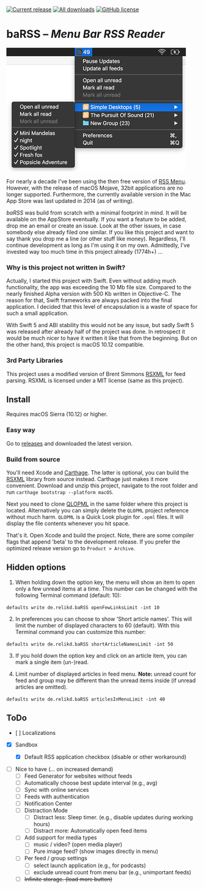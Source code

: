 [![Current release](https://img.shields.io/github/release/relikd/baRSS)](https://github.com/relikd/baRSS/releases)
[![All downloads](https://img.shields.io/github/downloads/relikd/baRSS/total)](https://github.com/relikd/baRSS/releases)
[![GitHub license](https://img.shields.io/github/license/relikd/baRSS)](https://github.com/relikd/baRSS/blob/master/LICENSE)


# baRSS – *Menu Bar RSS Reader*

![screenshot](doc/screenshot.png)

For nearly a decade I've been using the then free version of [RSS Menu](https://itunes.apple.com/us/app/rss-menu/id423069534). 
However, with the release of macOS Mojave, 32bit applications are no longer supported. 
Furthermore, the currently available version in the Mac App Store was last updated in 2014 (as of writing).

*baRSS* was build from scratch with a minimal footprint in mind. It will be available on the AppStore eventually. 
If you want a feature to be added, drop me an email or create an issue. 
Look at the other issues, in case somebody else already filed one similar. 
If you like this project and want to say thank you drop me a line (or other stuff like money). 
Regardless, I'll continue development as long as I'm using it on my own. 
Admittedly, I've invested way too much time in this project already (1774h+) …


### Why is this project not written in Swift?

Actually, I started this project with Swift. Even without adding much functionality, the app was exceeding the 10 Mb file size. 
Compared to the nearly finished Alpha version with 500 Kb written in Objective-C. 
The reason for that, Swift frameworks are always packed into the final application. 
I decided that this level of encapsulation is a waste of space for such a small application.

With Swift 5 and ABI stability this would not be any issue, but sadly Swift 5 was released after already half of the project was done.
In retrospect it would be much nicer to have it written it like that from the beginning.
But on the other hand, this project is macOS 10.12 compatible.


### 3rd Party Libraries

This project uses a modified version of Brent Simmons [RSXML](https://github.com/brentsimmons/RSXML) for feed parsing. 
RSXML is licensed under a MIT license (same as this project).


Install
-------

Requires macOS Sierra (10.12) or higher.

### Easy way
Go to [releases](https://github.com/relikd/baRSS/releases) and downloaded the latest version.

### Build from source

You'll need Xcode and [Carthage](https://github.com/Carthage/Carthage#installing-carthage). 
The latter is optional, you can build the [RSXML](https://github.com/relikd/RSXML) library from source instead. 
Carthage just makes it more convenient.
Download and unzip this project, navigate to the root folder and run `carthage bootstrap --platform macOS`. 

Next you need to clone [QLOPML](https://github.com/relikd/QLOPML) in the same folder where this project is located.
Alternatively you can simply delete the `QLOPML` project reference without much harm.
`QLOPML` is a Quick Look plugin for `.opml` files.
It will display the file contents whenever you hit space.

That's it. 
Open Xcode and build the project. 
Note, there are some compiler flags that append 'beta' to the development release. 
If you prefer the optimized release version go to `Product > Archive`.


Hidden options
--------------

1) When holding down the option key, the menu will show an item to open only a few unread items at a time. 
This number can be changed with the following Terminal command (default: 10):

```defaults write de.relikd.baRSS openFewLinksLimit -int 10```

2) In preferences you can choose to show 'Short article names'. This will limit the number of displayed characters to 60 (default). 
With this Terminal command you can customize this number:

```defaults write de.relikd.baRSS shortArticleNamesLimit -int 50```

3) If you hold down the option key and click on an article item, you can mark a single item (un-)read.

4) Limit number of displayed articles in feed menu.
**Note:** unread count for feed and group may be different than the unread items inside (if unread articles are omitted).

```defaults write de.relikd.baRSS articlesInMenuLimit -int 40```



ToDo
----

- [ ] Localizations
- [x] Sandbox
	- [x] Default RSS application checkbox (disable or other workaround)


- [ ] Nice to have (... on increased demand)
	- [ ] Feed Generator for websites without feeds
	- [ ] Automatically choose best update interval (e.g., avg)
	- [ ] Sync with online services
	- [ ] Feeds with authentication
	- [ ] Notification Center
	- [ ] Distraction Mode
		- [ ] Distract less: Sleep timer. (e.g., disable updates during working hours)
		- [ ] Distract more: Automatically open feed items
	- [ ] Add support for media types
		- [ ] music / video? (open media player)
		- [ ] Pure image feed? (show images directly in menu)
	- [ ] Per feed / group settings
		- [ ] select launch application (e.g., for podcasts)
		- [ ] exclude unread count from menu bar (e.g., unimportant feeds)
	- [ ] ~~Infinite storage. (load more button)~~
